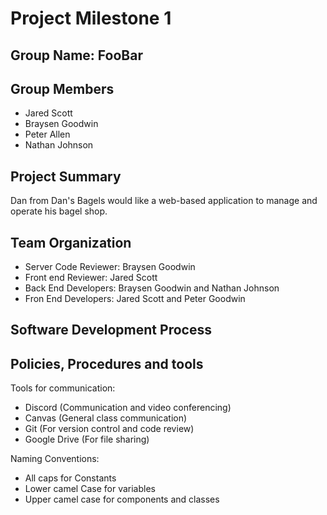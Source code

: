 # Project Milestone 1 
## Group Name: FooBar
## Group Members
  * Jared Scott
  * Braysen Goodwin
  * Peter Allen
  * Nathan Johnson
  
## Project Summary
  Dan from Dan's Bagels would like a web-based application to manage and operate his bagel shop.
 
## Team Organization
   * Server Code Reviewer: Braysen Goodwin 
   * Front end Reviewer: Jared Scott
   * Back End Developers: Braysen Goodwin and Nathan Johnson 
   * Fron End Developers: Jared Scott and Peter Goodwin
   
## Software Development Process

## Policies, Procedures and tools
Tools for communication:  
  * Discord (Communication and video conferencing)  
  * Canvas (General class communication)
  * Git (For version control and code review)
  * Google Drive (For file sharing) 
    
Naming Conventions:  
  * All caps for Constants 
  * Lower camel Case for variables
  * Upper camel case for components and classes
